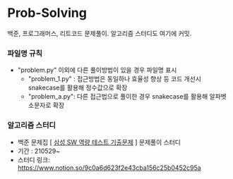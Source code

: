 # Prob-Solving

백준, 프로그래머스, 리트코드 문제풀이. 알고리즘 스터디도 여기에 커밋.

### 파일명 규칙

- "problem.py"  이외에 다른 풀이방법이 있을 경우 파일명 표시
  - "problem_1.py" : 접근방법은 동일하나 효율성 향상 등 코드 개선시 snakecase를 활용해 정수값으로 확장
  - "problem_a.py":  다른 접근법으로 풀이한 경우 snakecase를 활용해 알파벳소문자로 확장





### 알고리즘 스터디

- 백준 문제집 [ [삼성 SW 역량 테스트 기출문제](https://www.acmicpc.net/workbook/view/1152) ] 문제풀이 스터디
- 기간 : 210529~
- 스터디 링크:  https://www.notion.so/9c0a6d623f2e43cba156c25b0452c95a
